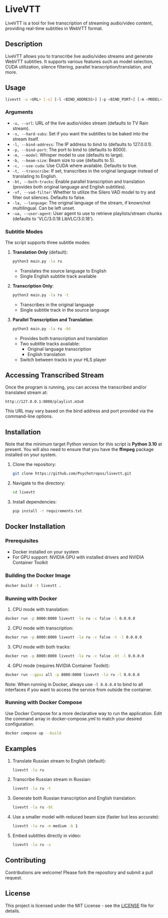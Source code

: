 # LiveVTT

LiveVTT is a tool for live transcription of streaming audio/video content, providing real-time subtitles in WebVTT format.

## Description

LiveVTT allows you to transcribe live audio/video streams and generate WebVTT subtitles. It supports various features such as model selection, CUDA utilization, silence filtering, parallel transcription/translation, and more.

## Usage

```bash
livevtt -u <URL> [-s] [-l <BIND_ADDRESS>] [-p <BIND_PORT>] [-m <MODEL>] [-b <BEAM_SIZE>] [-c <USE_CUDA>] [-t] [-bt] [-vf <VAD_FILTER>] [-la <LANGUAGE>] [-ua <USER_AGENT>]
```

### Arguments

- `-u, --url`: URL of the live audio/video stream (defaults to TV Rain stream).
- `-s, --hard-subs`: Set if you want the subtitles to be baked into the stream itself.
- `-l, --bind-address`: The IP address to bind to (defaults to 127.0.0.1).
- `-p, --bind-port`: The port to bind to (defaults to 8000).
- `-m, --model`: Whisper model to use (defaults to large).
- `-b, --beam-size`: Beam size to use (defaults to 5).
- `-c, --use-cuda`: Use CUDA where available. Defaults to true.
- `-t, --transcribe`: If set, transcribes in the original language instead of translating to English.
- `-bt, --both-tracks`: Enable parallel transcription and translation (provides both original language and English subtitles).
- `-vf, --vad-filter`: Whether to utilize the Silero VAD model to try and filter out silences. Defaults to false.
- `-la, --language`: The original language of the stream, if known/not multilingual. Can be left unset.
- `-ua, --user-agent`: User agent to use to retrieve playlists/stream chunks (defaults to 'VLC/3.0.18 LibVLC/3.0.18').

### Subtitle Modes

The script supports three subtitle modes:

1. **Translation Only** (default):
   ```bash
   python3 main.py -la ru
   ```
   - Translates the source language to English
   - Single English subtitle track available

2. **Transcription Only**:
   ```bash
   python3 main.py -la ru -t
   ```
   - Transcribes in the original language
   - Single subtitle track in the source language

3. **Parallel Transcription and Translation**:
   ```bash
   python3 main.py -la ru -bt
   ```
   - Provides both transcription and translation
   - Two subtitle tracks available:
     * Original language transcription
     * English translation
   - Switch between tracks in your HLS player

## Accessing Transcribed Stream

Once the program is running, you can access the transcribed and/or translated stream at:

```
http://127.0.0.1:8000/playlist.m3u8
```

This URL may vary based on the bind address and port provided via the command-line options.

## Installation

Note that the minimum target Python version for this script is **Python 3.10** at present. You will also need to ensure that you have the **ffmpeg** package installed on your system.

1. Clone the repository:

   ```bash
   git clone https://github.com/Psychotropos/livevtt.git
   ```

2. Navigate to the directory:

   ```bash
   cd livevtt
   ```

3. Install dependencies:

   ```bash
   pip install -r requirements.txt
   ```

## Docker Installation

### Prerequisites
- Docker installed on your system
- For GPU support: NVIDIA GPU with installed drivers and NVIDIA Container Toolkit

### Building the Docker Image

```bash
docker build -t livevtt .
```

### Running with Docker

1. CPU mode with translation:
```bash
docker run -p 8000:8000 livevtt -la ru -c false -l 0.0.0.0
```

2. CPU mode with transcription:
```bash
docker run -p 8000:8000 livevtt -la ru -c false -t -l 0.0.0.0
```

3. CPU mode with both tracks:
```bash
docker run -p 8000:8000 livevtt -la ru -c false -bt -l 0.0.0.0
```

4. GPU mode (requires NVIDIA Container Toolkit):
```bash
docker run --gpus all -p 8000:8000 livevtt -la ru -l 0.0.0.0
```

Note: When running in Docker, always use `-l 0.0.0.0` to bind to all interfaces if you want to access the service from outside the container.

### Running with Docker Compose

Use Docker Compose for a more declarative way to run the application. Edit the command array in docker-compose.yml to match your desired configuration:

```bash
docker compose up --build
```

## Examples

1. Translate Russian stream to English (default):
   ```bash
   livevtt -la ru
   ```

2. Transcribe Russian stream in Russian:
   ```bash
   livevtt -la ru -t
   ```

3. Generate both Russian transcription and English translation:
   ```bash
   livevtt -la ru -bt
   ```

4. Use a smaller model with reduced beam size (faster but less accurate):
   ```bash
   livevtt -la ru -m medium -b 1
   ```

5. Embed subtitles directly in video:
   ```bash
   livevtt -la ru -s
   ```

## Contributing

Contributions are welcome! Please fork the repository and submit a pull request.

## License

This project is licensed under the MIT License - see the [LICENSE](LICENSE) file for details.
